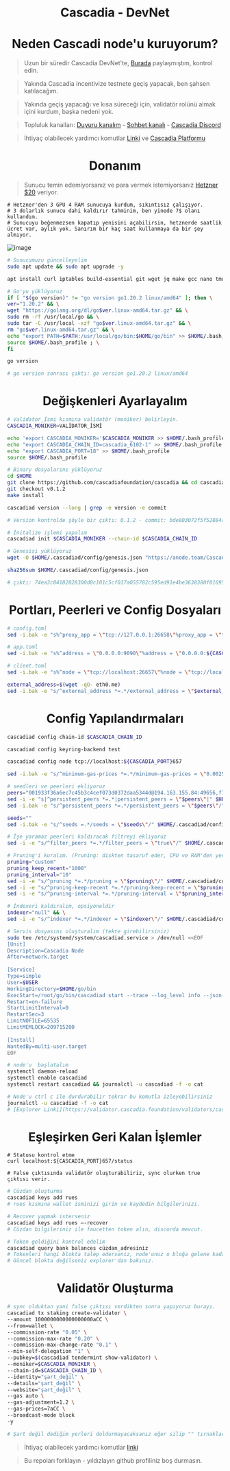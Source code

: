 <h1 align="center"> Cascadia - DevNet </h1>

<h1 align="center"> Neden Cascadi node'u kuruyorum? </h1>

> Uzun bir süredir Cascadia DevNet'te, [Burada](https://twitter.com/Ruesandora0/status/1592480840512311299?s=20) paylaşmıştım, kontrol edin.

> Yakında Cascadia incentivize testnete geçiş yapacak, ben şahsen katılacağım.

> Yakında geçiş yapacağı ve kısa süreceği için, validatör rolünü almak içini kurdum, başka nedeni yok.

> Topluluk kanalları: [Duyuru kanalım](https://t.me/RuesAnnouncement) - [Sohbet kanalı](https://t.me/RuesChat) - [Cascadia Discord](https://discord.gg/cascadia)

> İhtiyaç olabilecek yardımcı komutlar [Linki](https://github.com/ruesandora/Cascadia/blob/main/yard%C4%B1mc%C4%B1_komutlar.md) ve [Cascadia Platformu](https://align.cascadia.foundation/)

## <h1 align="center"> Donanım </h1>
> Sunucu temin edemiyorsanız ve para vermek istemiyorsanız [Hetzner $20](https://hetzner.cloud/?ref=gIFAhUnYYjD3) veriyor.
```
# Hetzner'den 3 GPU 4 RAM sunucuya kurdum, sıkıntısız çalışıyor. 
# 3 dolarlık sunucu dahi kaldırır tahminim, ben yinede 7$ olanı kullandım.
# Sunucuyu beğenmezsen kapatıp yenisini açabilirsin, hetznerde saatlik ücret var, aylık yok. Sanırım bir kaç saat kullanmaya da bir şey almıyor.
```
![image](https://github.com/ruesandora/Cascadia/assets/101149671/a15c7404-3bab-4b79-8bfa-cc0aad56be1c)

```sh
# Sunucumuzu güncelleyelim
sudo apt update && sudo apt upgrade -y

apt install curl iptables build-essential git wget jq make gcc nano tmux htop nvme-cli pkg-config libssl-dev libleveldb-dev tar clang bsdmainutils ncdu unzip libleveldb-dev -y
```
```sh
# Go'yu yüklüyoruz
if [ "$(go version)" != "go version go1.20.2 linux/amd64" ]; then \
ver="1.20.2" && \
wget "https://golang.org/dl/go$ver.linux-amd64.tar.gz" && \
sudo rm -rf /usr/local/go && \
sudo tar -C /usr/local -xzf "go$ver.linux-amd64.tar.gz" && \
rm "go$ver.linux-amd64.tar.gz" && \
echo "export PATH=$PATH:/usr/local/go/bin:$HOME/go/bin" >> $HOME/.bash_profile && \
source $HOME/.bash_profile ; \
fi

go version

# go version sonrası çıktı: go version go1.20.2 linux/amd64
```

<h1 align="center"> Değişkenleri Ayarlayalım </h1>

```sh
# Validator_İsmi kısmına validatör (moniker) belirleyin.
CASCADIA_MONIKER=VALİDATOR_İSMİ

echo 'export CASCADIA_MONIKER='$CASCADIA_MONIKER >> $HOME/.bash_profile
echo "export CASCADIA_CHAIN_ID=cascadia_6102-1" >> $HOME/.bash_profile
echo "export CASCADIA_PORT=18" >> $HOME/.bash_profile
source $HOME/.bash_profile
```

```sh
# Binary dosyalarını yüklüyoruz
cd $HOME
git clone https://github.com/cascadiafoundation/cascadia && cd cascadia
git checkout v0.1.2
make install

cascadiad version --long | grep -e version -e commit

# Version kontrolde şöyle bir çıktı: 0.1.2 - commit: bde803072f5f52884a372c02d2249e743de9538d
```

```sh
# İnitalize işlemi yapalım
cascadiad init $CASCADIA_MONIKER --chain-id $CASCADIA_CHAIN_ID
```

```sh
# Genesisi yüklüyoruz
wget -O $HOME/.cascadiad/config/genesis.json "https://anode.team/Cascadia/test/genesis.json"

sha256sum $HOME/.cascadiad/config/genesis.json

# çıktı: 74ea3c84182028300d0c101c5cf017a055782c595ed91e4be3638380f0169582
```

<h1 align="center"> Portları, Peerleri ve Config Dosyaları </h1>

```sh
# config.toml
sed -i.bak -e "s%^proxy_app = \"tcp://127.0.0.1:26658\"%proxy_app = \"tcp://127.0.0.1:${CASCADIA_PORT}658\"%; s%^laddr = \"tcp://127.0.0.1:26657\"%laddr = \"tcp://127.0.0.1:${CASCADIA_PORT}657\"%; s%^pprof_laddr = \"localhost:6060\"%pprof_laddr = \"localhost:${CASCADIA_PORT}061\"%; s%^laddr = \"tcp://0.0.0.0:26656\"%laddr = \"tcp://0.0.0.0:${CASCADIA_PORT}656\"%; s%^prometheus_listen_addr = \":26660\"%prometheus_listen_addr = \":${CASCADIA_PORT}660\"%" $HOME/.cascadiad/config/config.toml

# app.toml
sed -i.bak -e "s%^address = \"0.0.0.0:9090\"%address = \"0.0.0.0:${CASCADIA_PORT}90\"%; s%^address = \"0.0.0.0:9091\"%address = \"0.0.0.0:${CASCADIA_PORT}91\"%; s%^address = \"tcp://0.0.0.0:1317\"%address = \"tcp://0.0.0.0:1${CASCADIA_PORT}7\"%" $HOME/.cascadiad/config/app.toml

# client.toml
sed -i.bak -e "s%^node = \"tcp://localhost:26657\"%node = \"tcp://localhost:${CASCADIA_PORT}657\"%" $HOME/.cascadiad/config/client.toml

external_address=$(wget -qO- eth0.me)
sed -i.bak -e "s/^external_address *=.*/external_address = \"$external_address:${CASCADIA_PORT}656\"/" $HOME/.cascadiad/config/config.toml
```

<h1 align="center"> Config Yapılandırmaları </h1>

```sh
cascadiad config chain-id $CASCADIA_CHAIN_ID

cascadiad config keyring-backend test

cascadiad config node tcp://localhost:${CASCADIA_PORT}657

sed -i.bak -e "s/^minimum-gas-prices *=.*/minimum-gas-prices = \"0.0025aCC\"/" ~/.cascadiad/config/app.toml

# seedleri ve peerleri ekliyoruz
peers="001933f36a6ec7c45b3c4cef073d0372daa5344d@194.163.155.84:49656,f78611ffa950efd9ddb4ed8f7bd8327c289ba377@65.109.108.150:46656,783a3f911d98ad2eee043721a2cf47a253f58ea1@65.108.108.52:33656,6c25f7075eddb697cb55a53a73e2f686d58b3f76@161.97.128.243:27656,8757ec250851234487f04466adacd3b1d37375f2@65.108.206.118:61556,df3cd1c84b2caa56f044ac19cf0267a44f2e87da@51.79.27.11:26656,d5519e378247dfb61dfe90652d1fe3e2b3005a5b@65.109.68.190:55656,f075e82ca89acfbbd8ef845c95bd3d50574904f5@159.69.110.238:36656,63cf1e7583eabf365856027815bc1491f2bc7939@65.108.2.41:60556,d5ba7a2288ed176ae2e73d9ae3c0edffec3caed5@65.21.134.202:16756"
sed -i -e "s|^persistent_peers *=.*|persistent_peers = \"$peers\"|" $HOME/.cascadiad/config/config.toml
sed -i.bak -e "s/^persistent_peers *=.*/persistent_peers = \"$peers\"/" $HOME/.cascadiad/config/config.toml

seeds=""
sed -i.bak -e "s/^seeds =.*/seeds = \"$seeds\"/" $HOME/.cascadiad/config/config.toml

# İşe yaramaz peerleri kaldıracak filtreyi ekliyoruz
sed -i -e "s/^filter_peers *=.*/filter_peers = \"true\"/" $HOME/.cascadiad/config/config.toml

# Pruning'i kuralım. (Pruning: diskten tasaruf eder, CPU ve RAM'den yer, opsiyoneldir.)
pruning="custom"
pruning_keep_recent="1000"
pruning_interval="10"
sed -i -e "s/^pruning *=.*/pruning = \"$pruning\"/" $HOME/.cascadiad/config/app.toml
sed -i -e "s/^pruning-keep-recent *=.*/pruning-keep-recent = \"$pruning_keep_recent\"/" $HOME/.cascadiad/config/app.toml
sed -i -e "s/^pruning-interval *=.*/pruning-interval = \"$pruning_interval\"/" $HOME/.cascadiad/config/app.toml

# İndexeri kaldıralım, opsiyoneldir
indexer="null" && \
sed -i -e "s/^indexer *=.*/indexer = \"$indexer\"/" $HOME/.cascadiad/config/config.toml
```

```sh
# Servis dosyasını oluşturalım (tekte girebilirsiniz)
sudo tee /etc/systemd/system/cascadiad.service > /dev/null <<EOF
[Unit]
Description=Cascadia Node
After=network.target
 
[Service]
Type=simple
User=$USER
WorkingDirectory=$HOME/go/bin
ExecStart=/root/go/bin/cascadiad start --trace --log_level info --json-rpc.api eth,txpool,personal,net,debug,web3 --api.enable
Restart=on-failure
StartLimitInterval=0
RestartSec=3
LimitNOFILE=65535
LimitMEMLOCK=209715200
 
[Install]
WantedBy=multi-user.target
EOF
```

```sh
# node'u  başlatalım
systemctl daemon-reload
systemctl enable cascadiad
systemctl restart cascadiad && journalctl -u cascadiad -f -o cat
```

```sh
# Node'u ctrl c ile durdurabilir tekrar bu komutla izleyebilirsiniz
journalctl -u cascadiad -f -o cat
# [Explorer Linki](https://validator.cascadia.foundation/validators/cascadiavaloper1s03cy478zv9w4sf9hkwl8dlvx82ncsxayrwmgj) Güncel blok 622k, 1 saate eşleşir tahminim.
```
<h1 align="center"> Eşleşirken Geri Kalan İşlemler </h1>

```shsh
# Statusu kontrol etme
curl localhost:${CASCADIA_PORT}657/status

# False çıktısında validatör oluşturabiliriz, sync olurken true çıktısı verir.
```

```sh
# Cüzdan oluşturma
cascadiad keys add rues
# rues kısmına wallet isminizi girin ve kaydedin bilgilerinizi.

# Recover yapmak isterseniz
cascadiad keys add rues –-recover
# Cüzdan bilgileriniz ile faucetten token alın, discorda mevcut.
```
```sh 
# Token geldiğini kontrol edelim
cascadiad query bank balances cüzdan_adresiniz
# Tokenleri hangi blokta talep ederseniz, node'unuz o bloğa gelene kadar tokenlerinizi göstermez
# Güncel blokta değilseniz explorer'dan bakınız.
```

<h1 align="center"> Validatör Oluşturma </h1>

```sh
# sync olduktan yani false çıktısı verdikten sonra yapıyoruz burayı.
cascadiad tx staking create-validator \
--amount 1000000000000000000aCC \
--from=wallet \
--commission-rate "0.05" \
--commission-max-rate "0.20" \
--commission-max-change-rate "0.1" \
--min-self-delegation "1" \
--pubkey=$(cascadiad tendermint show-validator) \
--moniker=$CASCADIA_MONIKER \
--chain-id=$CASCADIA_CHAIN_ID \
--identity="şart_değil" \
--details="şart_değil" \
--website="şart_değil" \
--gas auto \
--gas-adjustment=1.2 \
--gas-prices=7aCC \
--broadcast-mode block
-y

# Şart değil dediğim yerleri doldurmayacaksanız eğer silip "" tırnakları boş bırakın
```

> İhtiyaç olabilecek yardımcı komutlar [linki](https://github.com/ruesandora/Cascadia/blob/main/yard%C4%B1mc%C4%B1_komutlar.md)

> Bu repoları forklayın - yıldızlayın github profiliniz boş durmasın.
